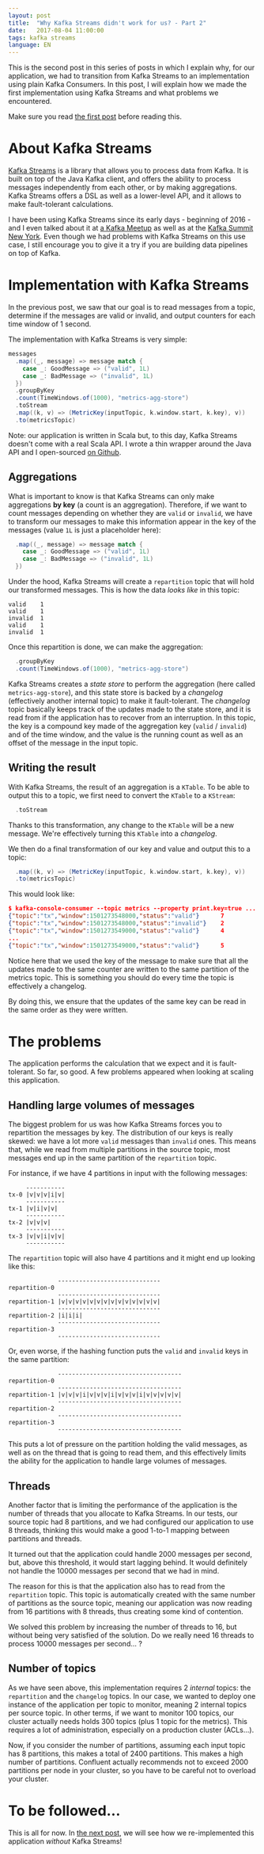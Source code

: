 ```yaml
---
layout: post
title:  "Why Kafka Streams didn't work for us? - Part 2"
date:   2017-08-04 11:00:00
tags: kafka streams
language: EN
---
```


This is the second post in this series of posts in which I explain why, for our application, we had to transition from Kafka Streams to an implementation using plain Kafka Consumers. In this post, I will explain how we made the first implementation using Kafka Streams and what problems we encountered.

Make sure you read [the first post](/2017/08/04/why-kafka-streams-didnt-work-for-us-part-1.html) before reading this.

# About Kafka Streams

[Kafka Streams](https://kafka.apache.org/documentation/streams/) is a library that allows you to process data from Kafka. It is built on top of the Java Kafka client, and offers the ability to process messages independently from each other, or by making aggregations. Kafka Streams offers a DSL as well as a lower-level API, and it allows to make fault-tolerant calculations.

I have been using Kafka Streams since its early days - beginning of 2016 - and I even talked about it at [a Kafka Meetup](https://www.meetup.com/Apache-Kafka-DC/events/236376949/) as well as at the [Kafka Summit New York](https://kafka-summit.org/sessions/microservices-kafka-introduction-kafka-streams-real-life-example/). Even though we had problems with Kafka Streams on this use case, I still encourage you to give it a try if you are building data pipelines on top of Kafka.

# Implementation with Kafka Streams

In the previous post, we saw that our goal is to read messages from a topic, determine if the messages are valid or invalid, and output counters for each time window of 1 second.

The implementation with Kafka Streams is very simple:

```scala
messages
  .map((_, message) => message match {
    case _: GoodMessage => ("valid", 1L)
    case _: BadMessage => ("invalid", 1L)
  })
  .groupByKey
  .count(TimeWindows.of(1000), "metrics-agg-store")
  .toStream
  .map((k, v) => (MetricKey(inputTopic, k.window.start, k.key), v))
  .to(metricsTopic)
```

Note: our application is written in Scala but, to this day, Kafka Streams doesn't come with a real Scala API. I wrote a thin wrapper around the Java API and I open-sourced [on Github](https://github.com/aseigneurin/kafka-streams-scala).

## Aggregations

What is important to know is that Kafka Streams can only make aggregations **by key** (a count is an aggregation). Therefore, if we want to count messages depending on whether they are `valid` or `invalid`, we have to transform our messages to make this information appear in the key of the messages (value `1L` is just a placeholder here):

```scala
  .map((_, message) => message match {
    case _: GoodMessage => ("valid", 1L)
    case _: BadMessage => ("invalid", 1L)
  })
```

Under the hood, Kafka Streams will create a `repartition` topic that will hold our transformed messages. This is how the data _looks like_ in this topic:

```
valid    1
valid    1
invalid  1
valid    1
invalid  1
```

Once this repartition is done, we can make the aggregation:

```scala
  .groupByKey
  .count(TimeWindows.of(1000), "metrics-agg-store")
```

Kafka Streams creates a _state store_ to perform the aggregation (here called `metrics-agg-store`), and this state store is backed by a _changelog_ (effectively another internal topic) to make it fault-tolerant. The _changelog_ topic basically keeps track of the updates made to the state store, and it is read from if the application has to recover from an interruption. In this topic, the key is a compound key made of the aggregation key (`valid` / `invalid`) and of the time window, and the value is the running count as well as an offset of the message in the input topic.

## Writing the result

With Kafka Streams, the result of an aggregation is a `KTable`. To be able to output this to a topic, we first need to convert the `KTable` to a `KStream`:

```scala
  .toStream
```

Thanks to this transformation, any change to the `KTable` will be a new message. We're effectively turning this `KTable` into a _changelog_.

We then do a final transformation of our key and value and output this to a topic:

```scala
  .map((k, v) => (MetricKey(inputTopic, k.window.start, k.key), v))
  .to(metricsTopic)
```

This would look like:

```json
$ kafka-console-consumer --topic metrics --property print.key=true ...
{"topic":"tx","window":1501273548000,"status":"valid"}      7
{"topic":"tx","window":1501273548000,"status":"invalid"}    2
{"topic":"tx","window":1501273549000,"status":"valid"}      4
...
{"topic":"tx","window":1501273549000,"status":"valid"}      5
```

Notice here that we used the key of the message to make sure that all the updates made to the same counter are written to the same partition of the metrics topic. This is something you should do every time the topic is effectively a changelog.

By doing this, we ensure that the updates of the same key can be read in the same order as they were written.

# The problems

The application performs the calculation that we expect and it is fault-tolerant. So far, so good. A few problems appeared when looking at scaling this application.

## Handling large volumes of messages

The biggest problem for us was how Kafka Streams forces you to repartition the messages by key. The distribution of our keys is really skewed: we have a lot more `valid` messages than `invalid` ones. This means that, while we read from multiple partitions in the source topic, most messages end up in the same partition of the `repartition` topic.

For instance, if we have 4 partitions in input with the following messages:

```
     -----------
tx-0 |v|v|v|i|v|
     -----------
tx-1 |v|i|v|v|  
     -----------
tx-2 |v|v|v|
     -----------
tx-3 |v|v|i|v|v|
     -----------
```

The `repartition` topic will also have 4 partitions and it might end up looking like this:

```
              -----------------------------
repartition-0 
              -----------------------------
repartition-1 |v|v|v|v|v|v|v|v|v|v|v|v|v|v|
              -----------------------------
repartition-2 |i|i|i|
              -----------------------------
repartition-3 
              -----------------------------
```

Or, even worse, if the hashing function puts the `valid` and `invalid` keys in the same partition:

```
              -----------------------------------
repartition-0 
              -----------------------------------
repartition-1 |v|v|v|i|v|v|v|i|v|v|v|i|v|v|v|v|v|
              -----------------------------------
repartition-2 
              -----------------------------------
repartition-3 
              -----------------------------------
```

This puts a lot of pressure on the partition holding the valid messages, as well as on the thread that is going to read them, and this effectively limits the ability for the application to handle large volumes of messages.

## Threads

Another factor that is limiting the performance of the application is the number of threads that you allocate to Kafka Streams. In our tests, our source topic had 8 partitions, and we had configured our application to use 8 threads, thinking this would make a good 1-to-1 mapping between partitions and threads.

It turned out that the application could handle 2000 messages per second, but, above this threshold, it would start lagging behind. It would definitely not handle the 10000 messages per second that we had in mind.

The reason for this is that the application also has to read from the `repartition` topic. This topic is automatically created with the same number of partitions as the source topic, meaning our application was now reading from 16 partitions with 8 threads, thus creating some kind of contention.

We solved this problem by increasing the number of threads to 16, but without being very satisfied of the solution. Do we really need 16 threads to process 10000 messages per second... ?

## Number of topics

As we have seen above, this implementation requires 2 _internal_ topics: the `repartition` and the `changelog` topics. In our case, we wanted to deploy one instance of the application per topic to monitor, meaning 2 internal topics per source topic. In other terms, if we want to monitor 100 topics, our cluster actually needs holds 300 topics (plus 1 topic for the metrics). This requires a lot of administration, especially on a production cluster (ACLs...).

Now, if you consider the number of partitions, assuming each input topic has 8 partitions, this makes a total of 2400 partitions. This makes a high number of partitions. Confluent actually recommends not to exceed 2000 partitions per node in your cluster, so you have to be careful not to overload your cluster.

# To be followed...

This is all for now. In [the next post](/2017/08/04/why-kafka-streams-didnt-work-for-us-part-3.html), we will see how we re-implemented this application _without_ Kafka Streams!
